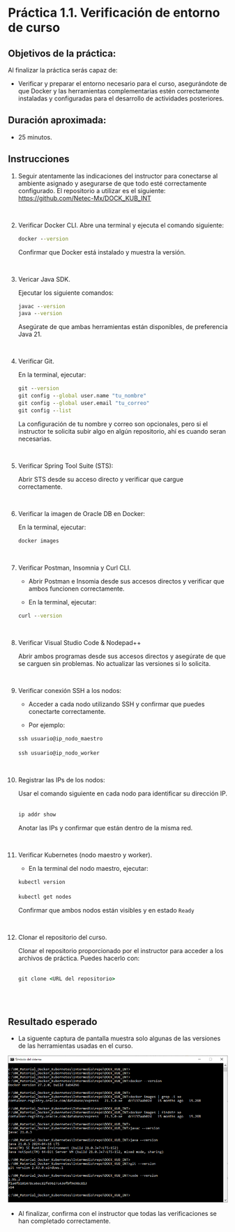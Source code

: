 # Práctica 1.1. Verificación de entorno de curso

## Objetivos de la práctica:
Al finalizar la práctica serás capaz de:

- Verificar y preparar el entorno necesario para el curso, asegurándote de que Docker y las herramientas complementarias estén correctamente instaladas y configuradas para el desarrollo de actividades posteriores.

## Duración aproximada:
- 25 minutos.

## Instrucciones

1. Seguir atentamente las indicaciones del instructor para conectarse al ambiente asignado y asegurarse de que todo esté correctamente configurado.
   El repositorio a utilizar es el siguiente: https://github.com/Netec-Mx/DOCK_KUB_INT 

<br/>

2. Verificar Docker CLI.
    Abre una terminal y ejecuta el comando siguiente:

    ```cmd
    docker --version
    ```

    Confirmar que Docker está instalado y muestra la versión.

<br/>

3. Vericar Java SDK.

    Ejecutar los siguiente comandos:

    ```cmd
    javac --version
    java --version
    ```
    Asegúrate de que ambas herramientas están disponibles, de preferencia Java 21.

<br/>

4. Verificar Git.

    En la terminal, ejecutar:

    ```cmd
    git --version
    git config --global user.name "tu_nombre"
    git config --global user.email "tu_correo"
    git config --list
    ```
    La configuración de tu nombre y correo son opcionales, pero si el instructor te solicita subir algo en algún repositorio, ahí es cuando seran necesarias.

<br/>

5. Verificar Spring Tool Suite (STS):

    Abrir STS desde su acceso directo y verificar que cargue correctamente.

<br/>

6. Verificar la imagen de Oracle DB en Docker:

    En la terminal, ejecutar:

    ```cmd
    docker images
    ```

<br/>

7. Verificar Postman, Insomnia y Curl CLI.

    - Abrir Postman e Insomia desde sus accesos directos y verificar que ambos funcionen correctamente.

    - En la terminal, ejecutar:

    ```cmd
    curl --version
    ```

<br/>

8. Verificar Visual Studio Code & Nodepad++

    Abrir ambos programas desde sus accesos directos y asegúrate de que se carguen sin problemas. No actualizar las versiones si lo solicita.

<br/>

9. Verificar conexión SSH a los nodos:

    - Acceder a cada nodo utilizando SSH y confirmar que puedes conectarte correctamente.

    - Por ejemplo:

    ```cmd
    ssh usuario@ip_nodo_maestro

    ssh usuario@ip_nodo_worker
    ```

<br/>

10. Registrar las IPs de los nodos:

    Usar el comando siguiente en cada nodo para identificar su dirección IP.

    ```bash

    ip addr show
    ```

    Anotar las IPs y confirmar que están dentro de la misma red.

<br/>

11. Verificar Kubernetes (nodo maestro y worker).

    - En la terminal del nodo maestro, ejecutar:

    ```cmd
    kubectl version

    kubectl get nodes
    ```

    Confirmar que ambos nodos están visibles y en estado `Ready`

<br/>

12. Clonar el repositorio del curso.

    Clonar el repositorio proporcionado por el instructor para acceder a los archivos de práctica. Puedes hacerlo con:

    ```cmd

    git clone <URL del repositorio>
    ```

<br/>
<br/>

## Resultado esperado

- La siguente captura de pantalla muestra solo algunas de las versiones de las herramientas usadas en el curso.

![Tools version](../images/u1_1_1.png)

- Al finalizar, confirma con el instructor que todas las verificaciones se han completado correctamente.
